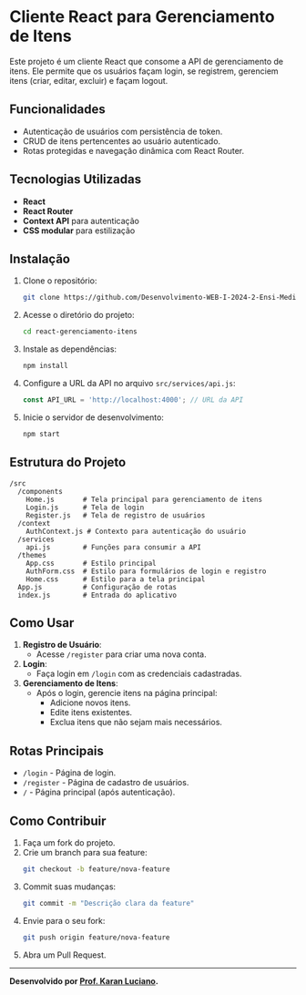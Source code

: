 
# Cliente React para Gerenciamento de Itens

Este projeto é um cliente React que consome a API de gerenciamento de itens. Ele permite que os usuários façam login, se registrem, gerenciem itens (criar, editar, excluir) e façam logout.

## Funcionalidades

- Autenticação de usuários com persistência de token.
- CRUD de itens pertencentes ao usuário autenticado.
- Rotas protegidas e navegação dinâmica com React Router.

## Tecnologias Utilizadas

- **React**
- **React Router**
- **Context API** para autenticação
- **CSS modular** para estilização

## Instalação

1. Clone o repositório:
   ```bash
   git clone https://github.com/Desenvolvimento-WEB-I-2024-2-Ensi-Medio/react-gerenciamento-itens.git
   ```
2. Acesse o diretório do projeto:
   ```bash
   cd react-gerenciamento-itens
   ```
3. Instale as dependências:
   ```bash
   npm install
   ```
4. Configure a URL da API no arquivo `src/services/api.js`:
   ```javascript
   const API_URL = 'http://localhost:4000'; // URL da API
   ```
5. Inicie o servidor de desenvolvimento:
   ```bash
   npm start
   ```

## Estrutura do Projeto

```
/src
  /components
    Home.js       # Tela principal para gerenciamento de itens
    Login.js      # Tela de login
    Register.js   # Tela de registro de usuários
  /context
    AuthContext.js # Contexto para autenticação do usuário
  /services
    api.js        # Funções para consumir a API
  /themes
    App.css       # Estilo principal
    AuthForm.css  # Estilo para formulários de login e registro
    Home.css      # Estilo para a tela principal
  App.js          # Configuração de rotas
  index.js        # Entrada do aplicativo
```

## Como Usar

1. **Registro de Usuário**:
   - Acesse `/register` para criar uma nova conta.
2. **Login**:
   - Faça login em `/login` com as credenciais cadastradas.
3. **Gerenciamento de Itens**:
   - Após o login, gerencie itens na página principal:
     - Adicione novos itens.
     - Edite itens existentes.
     - Exclua itens que não sejam mais necessários.

## Rotas Principais

- `/login` - Página de login.
- `/register` - Página de cadastro de usuários.
- `/` - Página principal (após autenticação).

## Como Contribuir

1. Faça um fork do projeto.
2. Crie um branch para sua feature:
   ```bash
   git checkout -b feature/nova-feature
   ```
3. Commit suas mudanças:
   ```bash
   git commit -m "Descrição clara da feature"
   ```
4. Envie para o seu fork:
   ```bash
   git push origin feature/nova-feature
   ```
5. Abra um Pull Request.

---

**Desenvolvido por [Prof. Karan Luciano](https://github.com/Prof-Karan-Luciano).**
